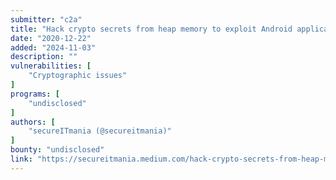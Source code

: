 ```yaml
---
submitter: "c2a"
title: "Hack crypto secrets from heap memory to exploit Android application"
date: "2020-12-22"
added: "2024-11-03"
description: ""
vulnerabilities: [
    "Cryptographic issues"
]
programs: [
    "undisclosed"
]
authors: [
    "secureITmania (@secureitmania)"
]
bounty: "undisclosed"
link: "https://secureitmania.medium.com/hack-crypto-secrets-from-heap-memory-to-exploit-android-application-728097fcda3"
---
```




